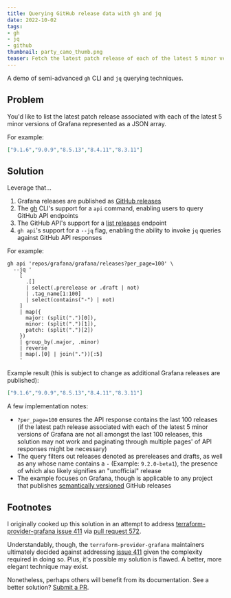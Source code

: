 ```yaml
---
title: Querying GitHub release data with gh and jq
date: 2022-10-02
tags:
- gh
- jq
- github
thumbnail: party_camo_thumb.png
teaser: Fetch the latest patch release of each of the latest 5 minor versions of Grafana
---
```


A demo of semi-advanced `gh` CLI and `jq` querying techniques.

## Problem

You'd like to list the latest patch release associated with each of the latest 5 minor versions of Grafana represented as a JSON array.

For example:

```json
["9.1.6","9.0.9","8.5.13","8.4.11","8.3.11"]
```

## Solution

Leverage that...

1. Grafana releases are published as [GitHub releases](https://github.com/grafana/grafana/releases)
1. The [gh](https://cli.github.com/) CLI's support for a `api` command, enabling users to query GitHub API endpoints
1. The GitHub API's support for a [list releases](https://docs.github.com/en/rest/releases/releases#list-releases) endpoint
1. `gh api`'s support for a `--jq` flag, enabling the ability to invoke `jq` queries against GitHub API responses

For example:

```shell
gh api 'repos/grafana/grafana/releases?per_page=100' \
  --jq '
    [
      .[]
      | select(.prerelease or .draft | not)
      | .tag_name[1:100]
      | select(contains("-") | not)
    ]
    | map({
      major: (split(".")[0]),
      minor: (split(".")[1]),
      patch: (split(".")[2])
    })
    | group_by(.major, .minor)
    | reverse
    | map(.[0] | join("."))[:5]
    '
```

Example result (this is subject to change as additional Grafana releases are published):

```json
["9.1.6","9.0.9","8.5.13","8.4.11","8.3.11"]
```

A few implementation notes:

* `?per_page=100` ensures the API response contains the last 100 releases (if the latest path release associated with each of the latest 5 minor versions of Grafana are not all amongst the last 100 releases, this solution may not work and paginating through multiple pages' of API responses might be necessary)
* The query filters out releases denoted as prereleases and drafts, as well as any whose name contains a `-` (Example: `9.2.0-beta1`), the presence of which also likely signifies an "unofficial" release
* The example focuses on Grafana, though is applicable to any project that publishes [semantically versioned](https://semver.org/) GitHub releases

## Footnotes

I originally cooked up this solution in an attempt to address [terraform-provider-grafana issue 411](https://github.com/grafana/terraform-provider-grafana/issues/411) via [pull request 572](https://github.com/grafana/terraform-provider-grafana/pull/572).

Understandably, though, the `terraform-provider-grafana` maintainers ultimately decided against addressing [issue 411](https://github.com/grafana/terraform-provider-grafana/issues/411#issuecomment-1261618932) given the complexity required in doing so. Plus, it's possible my solution is flawed. A better, more elegant technique may exist.

Nonetheless, perhaps others will benefit from its documentation. See a better solution? [Submit a PR](https://github.com/mdb/mdb.github.io/pulls).
